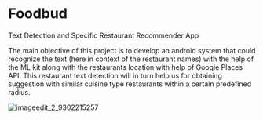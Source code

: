 # Foodbud
Text Detection and Specific Restaurant Recommender App 

The main objective of this project is to develop an android system that could recognize the text (here in context of the restaurant names)
with the help of the ML kit along with the restaurants location with help of Google Places API. This restaurant text detection will
in turn help us for obtaining suggestion with similar cuisine type restaurants within a certain predefined radius. 

![imageedit_2_9302215257](https://user-images.githubusercontent.com/8137879/83346815-98e2fa80-a2d4-11ea-90a5-0dfc6dbf405b.jpg)


